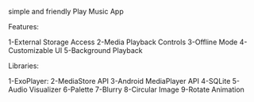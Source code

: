 simple and friendly Play Music App 

Features:

1-External Storage Access
2-Media Playback Controls
3-Offline Mode
4-Customizable UI
5-Background Playback

Libraries:

1-ExoPlayer:
2-MediaStore API
3-Android MediaPlayer API
4-SQLite
5-Audio Visualizer
6-Palette
7-Blurry
8-Circular Image
9-Rotate Animation
